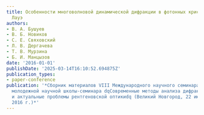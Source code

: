 ```yaml
---
title: Особенности многоволновой динамической дифракции в фотонных кристаллах в геометрии
  Лауэ
authors:
- В. А. Бушуев
- В. Б. Новиков
- С. Е. Свяховский
- Л. В. Дергачева
- Т. В. Мурзина
- Б. И. Манцызов
date: '2016-01-01'
publishDate: '2025-03-14T16:10:52.694875Z'
publication_types:
- paper-conference
publication: '*Сборник материалов VIII Международного научного семинара и VI Международной
  молодежной научной школы-семинара dqСовременные методы анализа дифракционных данных
  и актуальные проблемы рентгеновской оптикиdq (Великий Новгород, 22 июня - 02 июля
  2016 г.)*'
---
```

